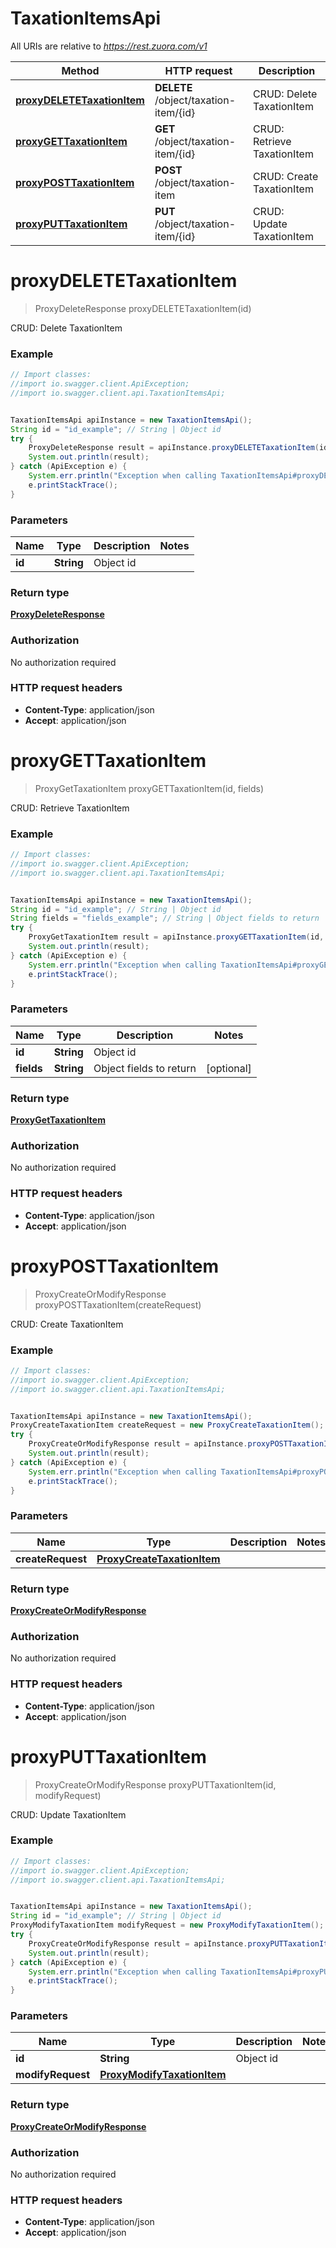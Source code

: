 # TaxationItemsApi

All URIs are relative to *https://rest.zuora.com/v1*

Method | HTTP request | Description
------------- | ------------- | -------------
[**proxyDELETETaxationItem**](TaxationItemsApi.md#proxyDELETETaxationItem) | **DELETE** /object/taxation-item/{id} | CRUD: Delete TaxationItem
[**proxyGETTaxationItem**](TaxationItemsApi.md#proxyGETTaxationItem) | **GET** /object/taxation-item/{id} | CRUD: Retrieve TaxationItem
[**proxyPOSTTaxationItem**](TaxationItemsApi.md#proxyPOSTTaxationItem) | **POST** /object/taxation-item | CRUD: Create TaxationItem
[**proxyPUTTaxationItem**](TaxationItemsApi.md#proxyPUTTaxationItem) | **PUT** /object/taxation-item/{id} | CRUD: Update TaxationItem


<a name="proxyDELETETaxationItem"></a>
# **proxyDELETETaxationItem**
> ProxyDeleteResponse proxyDELETETaxationItem(id)

CRUD: Delete TaxationItem



### Example
```java
// Import classes:
//import io.swagger.client.ApiException;
//import io.swagger.client.api.TaxationItemsApi;


TaxationItemsApi apiInstance = new TaxationItemsApi();
String id = "id_example"; // String | Object id
try {
    ProxyDeleteResponse result = apiInstance.proxyDELETETaxationItem(id);
    System.out.println(result);
} catch (ApiException e) {
    System.err.println("Exception when calling TaxationItemsApi#proxyDELETETaxationItem");
    e.printStackTrace();
}
```

### Parameters

Name | Type | Description  | Notes
------------- | ------------- | ------------- | -------------
 **id** | **String**| Object id |

### Return type

[**ProxyDeleteResponse**](ProxyDeleteResponse.md)

### Authorization

No authorization required

### HTTP request headers

 - **Content-Type**: application/json
 - **Accept**: application/json

<a name="proxyGETTaxationItem"></a>
# **proxyGETTaxationItem**
> ProxyGetTaxationItem proxyGETTaxationItem(id, fields)

CRUD: Retrieve TaxationItem



### Example
```java
// Import classes:
//import io.swagger.client.ApiException;
//import io.swagger.client.api.TaxationItemsApi;


TaxationItemsApi apiInstance = new TaxationItemsApi();
String id = "id_example"; // String | Object id
String fields = "fields_example"; // String | Object fields to return
try {
    ProxyGetTaxationItem result = apiInstance.proxyGETTaxationItem(id, fields);
    System.out.println(result);
} catch (ApiException e) {
    System.err.println("Exception when calling TaxationItemsApi#proxyGETTaxationItem");
    e.printStackTrace();
}
```

### Parameters

Name | Type | Description  | Notes
------------- | ------------- | ------------- | -------------
 **id** | **String**| Object id |
 **fields** | **String**| Object fields to return | [optional]

### Return type

[**ProxyGetTaxationItem**](ProxyGetTaxationItem.md)

### Authorization

No authorization required

### HTTP request headers

 - **Content-Type**: application/json
 - **Accept**: application/json

<a name="proxyPOSTTaxationItem"></a>
# **proxyPOSTTaxationItem**
> ProxyCreateOrModifyResponse proxyPOSTTaxationItem(createRequest)

CRUD: Create TaxationItem



### Example
```java
// Import classes:
//import io.swagger.client.ApiException;
//import io.swagger.client.api.TaxationItemsApi;


TaxationItemsApi apiInstance = new TaxationItemsApi();
ProxyCreateTaxationItem createRequest = new ProxyCreateTaxationItem(); // ProxyCreateTaxationItem | 
try {
    ProxyCreateOrModifyResponse result = apiInstance.proxyPOSTTaxationItem(createRequest);
    System.out.println(result);
} catch (ApiException e) {
    System.err.println("Exception when calling TaxationItemsApi#proxyPOSTTaxationItem");
    e.printStackTrace();
}
```

### Parameters

Name | Type | Description  | Notes
------------- | ------------- | ------------- | -------------
 **createRequest** | [**ProxyCreateTaxationItem**](ProxyCreateTaxationItem.md)|  |

### Return type

[**ProxyCreateOrModifyResponse**](ProxyCreateOrModifyResponse.md)

### Authorization

No authorization required

### HTTP request headers

 - **Content-Type**: application/json
 - **Accept**: application/json

<a name="proxyPUTTaxationItem"></a>
# **proxyPUTTaxationItem**
> ProxyCreateOrModifyResponse proxyPUTTaxationItem(id, modifyRequest)

CRUD: Update TaxationItem



### Example
```java
// Import classes:
//import io.swagger.client.ApiException;
//import io.swagger.client.api.TaxationItemsApi;


TaxationItemsApi apiInstance = new TaxationItemsApi();
String id = "id_example"; // String | Object id
ProxyModifyTaxationItem modifyRequest = new ProxyModifyTaxationItem(); // ProxyModifyTaxationItem | 
try {
    ProxyCreateOrModifyResponse result = apiInstance.proxyPUTTaxationItem(id, modifyRequest);
    System.out.println(result);
} catch (ApiException e) {
    System.err.println("Exception when calling TaxationItemsApi#proxyPUTTaxationItem");
    e.printStackTrace();
}
```

### Parameters

Name | Type | Description  | Notes
------------- | ------------- | ------------- | -------------
 **id** | **String**| Object id |
 **modifyRequest** | [**ProxyModifyTaxationItem**](ProxyModifyTaxationItem.md)|  |

### Return type

[**ProxyCreateOrModifyResponse**](ProxyCreateOrModifyResponse.md)

### Authorization

No authorization required

### HTTP request headers

 - **Content-Type**: application/json
 - **Accept**: application/json

